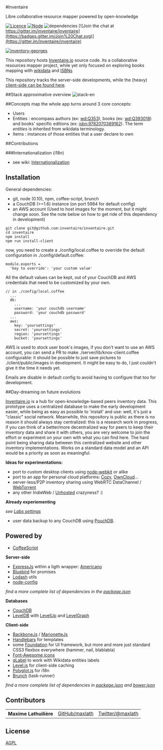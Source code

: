 #Inventaire

Libre collaborative resource mapper powered by open-knowledge

[![Licence](https://img.shields.io/badge/licence-AGPL3-blue.svg)](http://www.gnu.org/licenses/agpl-3.0.html)
[![Node](https://img.shields.io/node/v/gh-badges.svg)](http://www.gnu.org/licenses/agpl-3.0.html)
![dependencies](https://david-dm.org/inventaire/inventaire.svg)
[![Join the chat at https://gitter.im/inventaire/inventaire](https://badges.gitter.im/Join%20Chat.svg)](https://gitter.im/inventaire/inventaire)

[![inventory-georges](http://profile.maxlath.eu/slides/backbone-meetup/img/inventory-georges.png)](https://inventaire.io)

This repository hosts [Inventaire.io](https://inventaire.io) source code. Its a collaborative resources mapper project, while yet only focused on exploring books mapping with [wikidata](https://wikidata.org/) and [ISBNs](https://en.wikipedia.org/wiki/International_Standard_Book_Number)

This repository tracks the server-side developments, while the (heavy) [client-side can be found here](https://github.com/inventaire/inventaire-client).

##Stack approximative overview
![stack-en](http://profile.maxlath.eu/slides/backbone-meetup/img/stack-en.jpg)

##Concepts map
the whole app turns around 3 core concepts:
- Users
- Entities : encompass authors (ex: [wd:Q353](https://inventaire.io/entity/wd:Q535)), books (ex: [wd:Q393018](https://inventaire.io/entity/wd:Q393018)) and books' specific editions (ex: [isbn:9782070389162](https://inventaire.io/entity/isbn:9782070389162)). The term *entities* is inherited from wikidata terminology.
- Items : instances of those entities that a user declare to own

##Contributions

###Internationalization (i18n)
* see wiki: [Internationalization](https://github.com/inventaire/inventaire/wiki/Internationalization)

## Installation

General dependencies:
- git, node (0.10), npm, coffee-script, brunch
- a CouchDB (>=1.6) instance (on port 5984 for default config)
- an AWS account (Used to host images for the moment, but it might change soon. See the note below on how to get ride of this dependency in development)

```
git clone git@github.com:inventaire/inventaire.git
cd inventaire
npm install
npm run install-client
```

now, you need to create a ./config/local.coffee to override the default configuration in ./config/default.coffee:
```
module.exports =
  'key to override': 'your custom value'
```

All the default values can be kept, out of your CouchDB and AWS credentials that need to be customized by your own.

```
// in ./config/local.coffee
  ...
  db:
    ...
    username: 'your couchdb username'
    password: 'your couchdb password'
  ...
  aws:
    key: 'yoursettings'
    secret: 'yoursettings'
    region: 'yoursettings'
    bucket: 'yoursettings'
```

 AWS is used to stock user book's images, if you don't want to use an AWS account, you can send a PR to make ./server/lib/knox-client.coffee configurable: it should be possible to just save pictures to ./client/public/images in development. It might be easy to do, I just couldn't give it the time it needs yet.

Emails are disable in default config to avoid having to configure that too for development.


##Day-dreaming on future evolutions

[Inventaire.io](https://inventaire.io) is a hub for open-knowledge-based peers inventory data. This prototype uses a centralized database to make the early development easier, while being as easy as possible to 'install' and use: well, it's just a "classic" social network. Meanwhile, this repository is public as there is no reason it should always stay centralized: this is a research work in progress, if you can think of a better/more decentralized way for peers to keep their inventory data and share it with others, you are very welcome to join the effort or experiment on your own with what you can find here. The hard point being sharing data between this centralized website and other inventory implementations. Works on a standard data model and an API would be a priority as soon as meaningful.

**Ideas for experimentations:**

- port to custom desktop clients using [node-webkit](https://github.com/rogerwang/node-webkit) or alike
- port to an app for personal cloud platforms: [Cozy](http://cozy.io), [OwnCloud](http://owncloud.org/)...
- server-less/P2P inventory sharing using WebRTC DataChannel / [WebTorrent](https://github.com/feross/webtorrent)
- any other IndieWeb / [Unhosted](https://unhosted.org/) crazyness? :)

**Already experiementing**

*see [Labs settings](https://inventaire.io/settings/labs)*
- user data backup to any CouchDB using [PouchDB](http://pouchdb.com/).

## Powered by

- [CoffeeScript](http://coffeescript.org/)

**Server-side**
- [ExpressJs](http://expressjs.com/) within a ligth wrapper: [Americano](https://github.com/cozy/americano)
- [Bluebird](https://github.com/petkaantonov/bluebird) for promises
- [Lodash](http://lodash.com/) utils
- [node-config](https://github.com/lorenwest/node-config)


*find a more complete list of dependencies in the [package.json](https://github.com/inventaire/inventaire/blob/dev/package.json)*

**Databases**
- [CouchDB](http://couchdb.apache.org/)
- [LevelDB](http://leveldb.org/) with [LevelUp](https://github.com/rvagg/node-levelup) and [LevelGraph](https://github.com/mcollina/levelgraph)

**Client-side**
- [BackboneJs](http://backbonejs.org/) / [MarionetteJs](http://marionettejs.com/)
- [Handlebars](http://handlebarsjs.com/) for templates
- some [Foundation](http://foundation.zurb.com/) for UI framework, but more and more just standard CSS3 flexbox everywhere (hammer, nail, blablabla)
- [Font-Awesome icons](http://fortawesome.github.io/Font-Awesome/icons/)
- [qLabel](https://github.com/googleknowledge/qlabel/) to work with Wikidata entities labels
- [Level.js](https://github.com/maxogden/level.js) for client-side caching
- [Polyglot.js](http://airbnb.github.io/polyglot.js/) for i18n
- [Brunch](http://brunch.io/) (task-runner)

*find a more complete list of dependencies in [package.json](https://github.com/inventaire/inventaire-client/blob/dev/package.json) and [bower.json](https://github.com/inventaire/inventaire-client/blob/dev/bower.json)*


## Contributors

<table><tbody>
<tr><th align="left">Maxime Lathuilière</th><td><a href="https://github.com/maxlath">GitHub/maxlath</a></td><td><a href="https://twitter.com/maxlath">Twitter/@maxlath</a></td></tr>
</tbody></table>


## License
[AGPL](LICENSE.md)